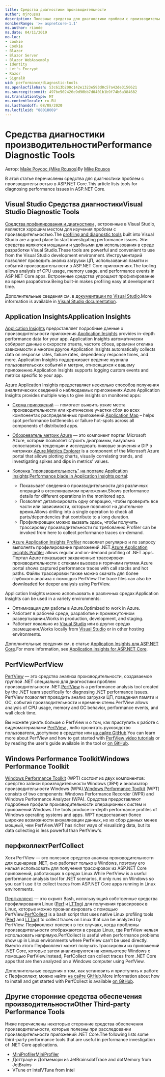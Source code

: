 ```yaml
---
title: Средства диагностики производительности
author: mjrousos
description: Полезные средства для диагностики проблем с производительностью в ASP.NET Core приложениях.
monikerRange: '>= aspnetcore-1.1'
ms.author: riande
ms.date: 04/11/2019
no-loc:
- cookie
- Cookie
- Blazor
- Blazor Server
- Blazor WebAssembly
- Identity
- Let's Encrypt
- Razor
- SignalR
uid: performance/diagnostic-tools
ms.openlocfilehash: 53c613b208c142e1323e593d0c57a42de3150621
ms.sourcegitcommit: 497be502426e9d90bb7d0401b1b9f74b6a384682
ms.translationtype: MT
ms.contentlocale: ru-RU
ms.lasthandoff: 08/08/2020
ms.locfileid: "88018069"
---
```

# <a name="performance-diagnostic-tools"></a><span data-ttu-id="f6041-103">Средства диагностики производительности</span><span class="sxs-lookup"><span data-stu-id="f6041-103">Performance Diagnostic Tools</span></span>

<span data-ttu-id="f6041-104">Автор: [Майк Роусос (Mike Rousos)](https://github.com/mjrousos)</span><span class="sxs-lookup"><span data-stu-id="f6041-104">By [Mike Rousos](https://github.com/mjrousos)</span></span>

<span data-ttu-id="f6041-105">В этой статье перечислены средства для диагностики проблем с производительностью в ASP.NET Core.</span><span class="sxs-lookup"><span data-stu-id="f6041-105">This article lists tools for diagnosing performance issues in ASP.NET Core.</span></span>

## <a name="visual-studio-diagnostic-tools"></a><span data-ttu-id="f6041-106">Visual Studio Средства диагностики</span><span class="sxs-lookup"><span data-stu-id="f6041-106">Visual Studio Diagnostic Tools</span></span>

<span data-ttu-id="f6041-107">[Средства профилирования и диагностики](/visualstudio/profiling) , встроенные в Visual Studio, являются хорошим местом для изучения проблем с производительностью.</span><span class="sxs-lookup"><span data-stu-id="f6041-107">The [profiling and diagnostic tools](/visualstudio/profiling) built into Visual Studio are a good place to start investigating performance issues.</span></span> <span data-ttu-id="f6041-108">Эти средства являются мощными и удобными для использования в среде разработки Visual Studio.</span><span class="sxs-lookup"><span data-stu-id="f6041-108">These tools are powerful and convenient to use from the Visual Studio development environment.</span></span> <span data-ttu-id="f6041-109">Инструментарий позволяет проводить анализ загрузки ЦП, использования памяти и событий производительности в ASP.NET Core приложениях.</span><span class="sxs-lookup"><span data-stu-id="f6041-109">The tooling allows analysis of CPU usage, memory usage, and performance events in ASP.NET Core apps.</span></span> <span data-ttu-id="f6041-110">Встроенные средства упрощают профилирование во время разработки.</span><span class="sxs-lookup"><span data-stu-id="f6041-110">Being built-in makes profiling easy at development time.</span></span>

<span data-ttu-id="f6041-111">Дополнительные сведения см. в [документации по Visual Studio](/visualstudio/profiling/profiling-overview).</span><span class="sxs-lookup"><span data-stu-id="f6041-111">More information is available in [Visual Studio documentation](/visualstudio/profiling/profiling-overview).</span></span>

## <a name="application-insights"></a><span data-ttu-id="f6041-112">Application Insights</span><span class="sxs-lookup"><span data-stu-id="f6041-112">Application Insights</span></span>

<span data-ttu-id="f6041-113">[Application Insights](/azure/application-insights/app-insights-overview) предоставляет подробные данные о производительности приложения.</span><span class="sxs-lookup"><span data-stu-id="f6041-113">[Application Insights](/azure/application-insights/app-insights-overview) provides in-depth performance data for your app.</span></span> <span data-ttu-id="f6041-114">Application Insights автоматически собирает данные о скорости ответа, частоте сбоев, времени отклика зависимости и многом другое.</span><span class="sxs-lookup"><span data-stu-id="f6041-114">Application Insights automatically collects data on response rates, failure rates, dependency response times, and more.</span></span> <span data-ttu-id="f6041-115">Application Insights поддерживает ведение журнала пользовательских событий и метрик, относящихся к вашему приложению.</span><span class="sxs-lookup"><span data-stu-id="f6041-115">Application Insights supports logging custom events and metrics specific to your app.</span></span>

<span data-ttu-id="f6041-116">Azure Application Insights предоставляет несколько способов получения аналитических сведений о наблюдаемых приложениях.</span><span class="sxs-lookup"><span data-stu-id="f6041-116">Azure Application Insights provides multiple ways to give insights on monitored apps:</span></span>

- <span data-ttu-id="f6041-117">[Схема приложений](/azure/application-insights/app-insights-app-map) — помогает выявить узкие места производительности или критические участки сбоя во всех компонентах распределенных приложений.</span><span class="sxs-lookup"><span data-stu-id="f6041-117">[Application Map](/azure/application-insights/app-insights-app-map) – helps spot performance bottlenecks or failure hot-spots across all components of distributed apps.</span></span>
- <span data-ttu-id="f6041-118">[Обозреватель метрик Azure](/azure/azure-monitor/platform/metrics-getting-started) — это компонент портал Microsoft Azure, который позволяет строить диаграммы, визуально сопоставлять тенденции и исследовать пиковые значения и DIP в метриках.</span><span class="sxs-lookup"><span data-stu-id="f6041-118">[Azure Metrics Explorer](/azure/azure-monitor/platform/metrics-getting-started) is a component of the Microsoft Azure portal that allows plotting charts, visually correlating trends, and investigating spikes and dips in metrics' values.</span></span>
- <span data-ttu-id="f6041-119">[Колонка "производительность" на портале Application Insights](/azure/application-insights/app-insights-tutorial-performance):</span><span class="sxs-lookup"><span data-stu-id="f6041-119">[Performance blade in Application Insights portal](/azure/application-insights/app-insights-tutorial-performance):</span></span>

  - <span data-ttu-id="f6041-120">Показывает сведения о производительности для различных операций в отслеживаемом приложении.</span><span class="sxs-lookup"><span data-stu-id="f6041-120">Shows performance details for different operations in the monitored app.</span></span>
  - <span data-ttu-id="f6041-121">Позволяет детализировать одну операцию, чтобы проверить все части или зависимости, которые повлияют на длительное время.</span><span class="sxs-lookup"><span data-stu-id="f6041-121">Allows drilling into a single operation to check all parts/dependencies that contribute to a long duration.</span></span>
  - <span data-ttu-id="f6041-122">Профилировщик можно вызвать здесь, чтобы получить трассировку производительности по требованию.</span><span class="sxs-lookup"><span data-stu-id="f6041-122">Profiler can be invoked from here to collect performance traces on-demand.</span></span>

- <span data-ttu-id="f6041-123">[Azure Application Insights Profiler](/azure/azure-monitor/app/profiler) позволяет регулярно и по запросу выполнять профилирование приложений .NET.</span><span class="sxs-lookup"><span data-stu-id="f6041-123">[Azure Application Insights Profiler](/azure/azure-monitor/app/profiler) allows regular and on-demand profiling of .NET apps.</span></span>  <span data-ttu-id="f6041-124">Портал Azure показывает захваченные трассировки производительности с стеками вызовов и горячими путями.</span><span class="sxs-lookup"><span data-stu-id="f6041-124">Azure portal shows captured performance traces with call stacks and hot paths.</span></span> <span data-ttu-id="f6041-125">Файлы трассировки также можно скачать для более глубокого анализа с помощью PerfView.</span><span class="sxs-lookup"><span data-stu-id="f6041-125">The trace files can also be downloaded for deeper analysis using PerfView.</span></span>

<span data-ttu-id="f6041-126">Application Insights можно использовать в различных средах:</span><span class="sxs-lookup"><span data-stu-id="f6041-126">Application Insights can be used in a variety environments:</span></span>

- <span data-ttu-id="f6041-127">Оптимизация для работы в Azure.</span><span class="sxs-lookup"><span data-stu-id="f6041-127">Optimized to work in Azure.</span></span>
- <span data-ttu-id="f6041-128">Работает в рабочей среде, разработке и промежуточном развертывании.</span><span class="sxs-lookup"><span data-stu-id="f6041-128">Works in production, development, and staging.</span></span>
- <span data-ttu-id="f6041-129">Работает локально из [Visual Studio](/azure/application-insights/app-insights-visual-studio) или в других средах размещения.</span><span class="sxs-lookup"><span data-stu-id="f6041-129">Works locally from [Visual Studio](/azure/application-insights/app-insights-visual-studio) or in other hosting environments.</span></span>

<span data-ttu-id="f6041-130">Дополнительные сведения см. в статье [Application Insights для ASP.NET Core](/azure/application-insights/app-insights-asp-net-core).</span><span class="sxs-lookup"><span data-stu-id="f6041-130">For more information, see [Application Insights for ASP.NET Core](/azure/application-insights/app-insights-asp-net-core).</span></span>

## <a name="perfview"></a><span data-ttu-id="f6041-131">PerfView</span><span class="sxs-lookup"><span data-stu-id="f6041-131">PerfView</span></span>

<span data-ttu-id="f6041-132">[PerfView](https://github.com/Microsoft/perfview) — это средство анализа производительности, создаваемое группой .NET специально для диагностики проблем производительности .NET.</span><span class="sxs-lookup"><span data-stu-id="f6041-132">[PerfView](https://github.com/Microsoft/perfview) is a performance analysis tool created by the .NET team specifically for diagnosing .NET performance issues.</span></span> <span data-ttu-id="f6041-133">PerfView позволяет проводить анализ загрузки ЦП, поведения памяти и GC, событий производительности и времени стены.</span><span class="sxs-lookup"><span data-stu-id="f6041-133">PerfView allows analysis of CPU usage, memory and GC behavior, performance events, and wall clock time.</span></span>

<span data-ttu-id="f6041-134">Вы можете узнать больше о PerfView и о том, как приступить к работе с видеоматериалами [PerfView](https://channel9.msdn.com/Series/PerfView-Tutorial) , либо прочитать руководство пользователя, доступное в средстве или [на сайте GitHub](https://github.com/Microsoft/perfview).</span><span class="sxs-lookup"><span data-stu-id="f6041-134">You can learn more about PerfView and how to get started with [PerfView video tutorials](https://channel9.msdn.com/Series/PerfView-Tutorial) or by reading the user's guide available in the tool or [on GitHub](https://github.com/Microsoft/perfview).</span></span>

## <a name="windows-performance-toolkit"></a><span data-ttu-id="f6041-135">Windows Performance Toolkit</span><span class="sxs-lookup"><span data-stu-id="f6041-135">Windows Performance Toolkit</span></span>

<span data-ttu-id="f6041-136">[Windows Performance Toolkit](/windows-hardware/test/wpt/) (WPT) состоит из двух компонентов: средство записи производительности Windows (ЗВЧ) и анализатор производительности Windows (WPA).</span><span class="sxs-lookup"><span data-stu-id="f6041-136">[Windows Performance Toolkit](/windows-hardware/test/wpt/) (WPT) consists of two components: Windows Performance Recorder (WPR) and Windows Performance Analyzer (WPA).</span></span> <span data-ttu-id="f6041-137">Средства предоставляют подробные профили производительности операционных систем и приложений Windows.</span><span class="sxs-lookup"><span data-stu-id="f6041-137">The tools produce in-depth performance profiles of Windows operating systems and apps.</span></span> <span data-ttu-id="f6041-138">WPT предоставляет более широкие возможности визуализации данных, но их сбор данных менее мощный, чем PerfView.</span><span class="sxs-lookup"><span data-stu-id="f6041-138">WPT has richer ways of visualizing data, but its data collecting is less powerful than PerfView's.</span></span>

## <a name="perfcollect"></a><span data-ttu-id="f6041-139">перфколлект</span><span class="sxs-lookup"><span data-stu-id="f6041-139">PerfCollect</span></span>

<span data-ttu-id="f6041-140">Хотя PerfView — это полезное средство анализа производительности для сценариев .NET, оно работает только в Windows, поэтому его нельзя использовать для получения трассировок из ASP.NET Core приложений, работающих в средах Linux.</span><span class="sxs-lookup"><span data-stu-id="f6041-140">While PerfView is a useful performance analysis tool for .NET scenarios, it only runs on Windows so you can't use it to collect traces from ASP.NET Core apps running in Linux environments.</span></span>

<span data-ttu-id="f6041-141">[Перфколлект](https://github.com/dotnet/coreclr/blob/master/Documentation/project-docs/linux-performance-tracing.md) — это скрипт Bash, использующий собственные средства профилирования Linux ([Perf](https://perf.wiki.kernel.org/index.php/Main_Page) и [LTTng](https://lttng.org/)) для получения трассировок в Linux, которые можно проанализировать с помощью PerfView.</span><span class="sxs-lookup"><span data-stu-id="f6041-141">[PerfCollect](https://github.com/dotnet/coreclr/blob/master/Documentation/project-docs/linux-performance-tracing.md) is a bash script that uses native Linux profiling tools ([Perf](https://perf.wiki.kernel.org/index.php/Main_Page) and [LTTng](https://lttng.org/)) to collect traces on Linux that can be analyzed by PerfView.</span></span> <span data-ttu-id="f6041-142">Перфколлект полезен в тех случаях, когда проблемы производительности отображаются в средах Linux, где PerfView нельзя использовать напрямую.</span><span class="sxs-lookup"><span data-stu-id="f6041-142">PerfCollect is useful when performance problems show up in Linux environments where PerfView can't be used directly.</span></span> <span data-ttu-id="f6041-143">Вместо этого Перфколлект может получать трассировки из приложений .NET Core, которые затем анализируются на компьютере Windows с помощью PerfView.</span><span class="sxs-lookup"><span data-stu-id="f6041-143">Instead, PerfCollect can collect traces from .NET Core apps that are then analyzed on a Windows computer using PerfView.</span></span>

<span data-ttu-id="f6041-144">Дополнительные сведения о том, как установить и приступить к работе с Перфколлект, можно найти [на сайте GitHub](https://github.com/dotnet/coreclr/blob/master/Documentation/project-docs/linux-performance-tracing.md).</span><span class="sxs-lookup"><span data-stu-id="f6041-144">More information about how to install and get started with PerfCollect is available [on GitHub](https://github.com/dotnet/coreclr/blob/master/Documentation/project-docs/linux-performance-tracing.md).</span></span>

## <a name="other-third-party-performance-tools"></a><span data-ttu-id="f6041-145">Другие сторонние средства обеспечения производительности</span><span class="sxs-lookup"><span data-stu-id="f6041-145">Other Third-party Performance Tools</span></span>

<span data-ttu-id="f6041-146">Ниже перечислены некоторые сторонние средства обеспечения производительности, которые полезны при расследовании производительности приложений .NET Core.</span><span class="sxs-lookup"><span data-stu-id="f6041-146">The following lists some third-party performance tools that are useful in performance investigation of .NET Core applications.</span></span>

- [<span data-ttu-id="f6041-147">MiniProfiler</span><span class="sxs-lookup"><span data-stu-id="f6041-147">MiniProfiler</span></span>](https://miniprofiler.com/)
- <span data-ttu-id="f6041-148">Доттраце и Дотмемори из JetBrains</span><span class="sxs-lookup"><span data-stu-id="f6041-148">dotTrace and dotMemory from JetBrains</span></span>
- <span data-ttu-id="f6041-149">VTune от Intel</span><span class="sxs-lookup"><span data-stu-id="f6041-149">VTune from Intel</span></span>
